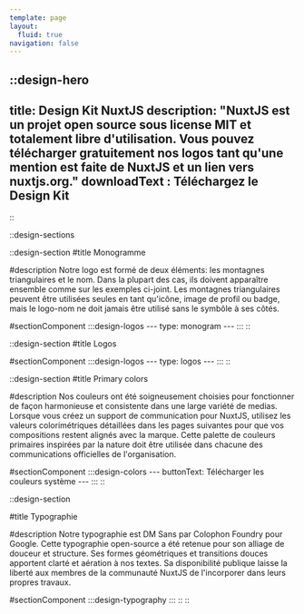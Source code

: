 ```yaml
---
template: page
layout:
  fluid: true
navigation: false
---
```


::design-hero
---
title: Design Kit NuxtJS
description: "NuxtJS est un projet open source sous license MIT et totalement libre d'utilisation.
Vous pouvez télécharger gratuitement nos logos tant qu'une mention est faite de NuxtJS et un lien vers nuxtjs.org."
downloadText : Téléchargez le Design Kit
---
::

::design-sections

  ::design-section
  #title
  Monogramme

  #description
  Notre logo est formé de deux éléments: les montagnes triangulaires et le nom. Dans la plupart des cas, ils doivent apparaître ensemble comme sur les exemples ci-joint. Les montagnes triangulaires peuvent être utilisées seules en tant qu'icône, image de profil ou badge, mais le logo-nom ne doit jamais être utilisé sans le symbôle à ses côtés.

  #sectionComponent
    :::design-logos
    ---
    type: monogram
    ---
    :::
  ::

  ::design-section
  #title
  Logos

  #sectionComponent
    :::design-logos
    ---
    type: logos
    ---
    :::
  ::

  ::design-section
  #title
  Primary colors

  #description
  Nos couleurs ont été soigneusement choisies pour fonctionner de façon harmonieuse et consistente dans une large variété de medias. Lorsque vous créez un support de communication pour NuxtJS, utilisez les valeurs colorimétriques détaillées dans les pages suivantes pour que vos compositions restent alignés avec la marque. Cette palette de couleurs primaires inspirées par la nature doit être utilisée dans chacune des communications officielles de l'organisation.

  #sectionComponent
    :::design-colors
    ---
    buttonText: Télécharger les couleurs système
    ---
    :::
  ::

  ::design-section

  #title
  Typographie

  #description
  Notre typographie est DM Sans par Colophon Foundry pour Google. Cette typographie open-source a été retenue pour son alliage de douceur et structure. Ses formes géométriques et transitions douces apportent clarté et aération à nos textes.
  Sa disponibilité publique laisse la liberté aux membres de la communauté NuxtJS de l'incorporer dans leurs propres travaux.

  #sectionComponent
    :::design-typography
    :::
  ::
::
